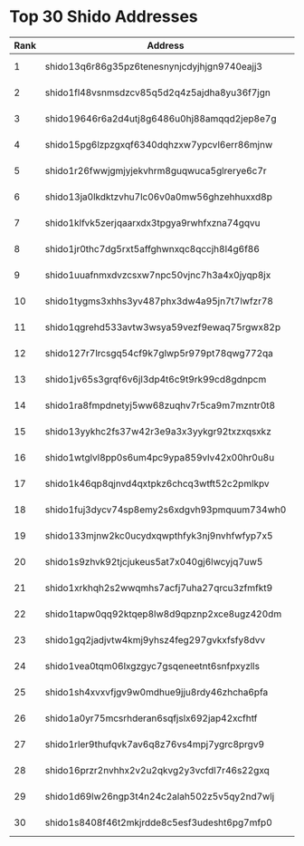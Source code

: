 # Top 30 Shido Addresses

| Rank | Address | Balance | Link |
| ---- | ------- | ------- | ---- |
| 1 | shido13q6r86g35pz6tenesnynjcdyjhjgn9740eajj3 | 7313619424.841922 | [View on ShidoScan](https://shidoscan.com/address/shido13q6r86g35pz6tenesnynjcdyjhjgn9740eajj3) |
| 2 | shido1fl48vsnmsdzcv85q5d2q4z5ajdha8yu36f7jgn | 4812039980.277377 | [View on ShidoScan](https://shidoscan.com/address/shido1fl48vsnmsdzcv85q5d2q4z5ajdha8yu36f7jgn) |
| 3 | shido19646r6a2d4utj8g6486u0hj88amqqd2jep8e7g | 2665970900 | [View on ShidoScan](https://shidoscan.com/address/shido19646r6a2d4utj8g6486u0hj88amqqd2jep8e7g) |
| 4 | shido15pg6lzpzgxqf6340dqhzxw7ypcvl6err86mjnw | 760580430.7450544 | [View on ShidoScan](https://shidoscan.com/address/shido15pg6lzpzgxqf6340dqhzxw7ypcvl6err86mjnw) |
| 5 | shido1r26fwwjgmjyjekvhrm8guqwuca5glrerye6c7r | 362575384.2368041 | [View on ShidoScan](https://shidoscan.com/address/shido1r26fwwjgmjyjekvhrm8guqwuca5glrerye6c7r) |
| 6 | shido13ja0lkdktzvhu7lc06v0a0mw56ghzehhuxxd8p | 356864120.6261741 | [View on ShidoScan](https://shidoscan.com/address/shido13ja0lkdktzvhu7lc06v0a0mw56ghzehhuxxd8p) |
| 7 | shido1klfvk5zerjqaarxdx3tpgya9rwhfxzna74gqvu | 154224080.93640256 | [View on ShidoScan](https://shidoscan.com/address/shido1klfvk5zerjqaarxdx3tpgya9rwhfxzna74gqvu) |
| 8 | shido1jr0thc7dg5rxt5affghwnxqc8qccjh8l4g6f86 | 126683709.70378242 | [View on ShidoScan](https://shidoscan.com/address/shido1jr0thc7dg5rxt5affghwnxqc8qccjh8l4g6f86) |
| 9 | shido1uuafnmxdvzcsxw7npc50vjnc7h3a4x0jyqp8jx | 108336219.44419056 | [View on ShidoScan](https://shidoscan.com/address/shido1uuafnmxdvzcsxw7npc50vjnc7h3a4x0jyqp8jx) |
| 10 | shido1tygms3xhhs3yv487phx3dw4a95jn7t7lwfzr78 | 87581561.49133712 | [View on ShidoScan](https://shidoscan.com/address/shido1tygms3xhhs3yv487phx3dw4a95jn7t7lwfzr78) |
| 11 | shido1qgrehd533avtw3wsya59vezf9ewaq75rgwx82p | 86124202.9082712 | [View on ShidoScan](https://shidoscan.com/address/shido1qgrehd533avtw3wsya59vezf9ewaq75rgwx82p) |
| 12 | shido127r7lrcsgq54cf9k7glwp5r979pt78qwg772qa | 82512931.3041964 | [View on ShidoScan](https://shidoscan.com/address/shido127r7lrcsgq54cf9k7glwp5r979pt78qwg772qa) |
| 13 | shido1jv65s3grqf6v6jl3dp4t6c9t9rk99cd8gdnpcm | 63771573.31832336 | [View on ShidoScan](https://shidoscan.com/address/shido1jv65s3grqf6v6jl3dp4t6c9t9rk99cd8gdnpcm) |
| 14 | shido1ra8fmpdnetyj5ww68zuqhv7r5ca9m7mzntr0t8 | 50000000 | [View on ShidoScan](https://shidoscan.com/address/shido1ra8fmpdnetyj5ww68zuqhv7r5ca9m7mzntr0t8) |
| 15 | shido13yykhc2fs37w42r3e9a3x3yykgr92txzxqsxkz | 34190996.63083758 | [View on ShidoScan](https://shidoscan.com/address/shido13yykhc2fs37w42r3e9a3x3yykgr92txzxqsxkz) |
| 16 | shido1wtglvl8pp0s6um4pc9ypa859vlv42x00hr0u8u | 30084907 | [View on ShidoScan](https://shidoscan.com/address/shido1wtglvl8pp0s6um4pc9ypa859vlv42x00hr0u8u) |
| 17 | shido1k46qp8qjnvd4qxtpkz6chcq3wtft52c2pmlkpv | 30000000 | [View on ShidoScan](https://shidoscan.com/address/shido1k46qp8qjnvd4qxtpkz6chcq3wtft52c2pmlkpv) |
| 18 | shido1fuj3dycv74sp8emy2s6xdgvh93pmquum734wh0 | 26092770.141047735 | [View on ShidoScan](https://shidoscan.com/address/shido1fuj3dycv74sp8emy2s6xdgvh93pmquum734wh0) |
| 19 | shido133mjnw2kc0ucydxqwpthfyk3nj9nvhfwfyp7x5 | 24818782.801925242 | [View on ShidoScan](https://shidoscan.com/address/shido133mjnw2kc0ucydxqwpthfyk3nj9nvhfwfyp7x5) |
| 20 | shido1s9zhvk92tjcjukeus5at7x040gj6lwcyjq7uw5 | 22254222.575504143 | [View on ShidoScan](https://shidoscan.com/address/shido1s9zhvk92tjcjukeus5at7x040gj6lwcyjq7uw5) |
| 21 | shido1xrkhqh2s2wwqmhs7acfj7uha27qrcu3zfmfkt9 | 22055741.56339942 | [View on ShidoScan](https://shidoscan.com/address/shido1xrkhqh2s2wwqmhs7acfj7uha27qrcu3zfmfkt9) |
| 22 | shido1tapw0qq92ktqep8lw8d9qpznp2xce8ugz420dm | 20323076.9390142 | [View on ShidoScan](https://shidoscan.com/address/shido1tapw0qq92ktqep8lw8d9qpznp2xce8ugz420dm) |
| 23 | shido1gq2jadjvtw4kmj9yhsz4feg297gvkxfsfy8dvv | 19999999.91019416 | [View on ShidoScan](https://shidoscan.com/address/shido1gq2jadjvtw4kmj9yhsz4feg297gvkxfsfy8dvv) |
| 24 | shido1vea0tqm06lxgzgyc7gsqeneetnt6snfpxyzlls | 17064605.308793828 | [View on ShidoScan](https://shidoscan.com/address/shido1vea0tqm06lxgzgyc7gsqeneetnt6snfpxyzlls) |
| 25 | shido1sh4xvxvfjgv9w0mdhue9jju8rdy46zhcha6pfa | 15493420.696622023 | [View on ShidoScan](https://shidoscan.com/address/shido1sh4xvxvfjgv9w0mdhue9jju8rdy46zhcha6pfa) |
| 26 | shido1a0yr75mcsrhderan6sqfjslx692jap42xcfhtf | 14999903.0555712 | [View on ShidoScan](https://shidoscan.com/address/shido1a0yr75mcsrhderan6sqfjslx692jap42xcfhtf) |
| 27 | shido1rler9thufqvk7av6q8z76vs4mpj7ygrc8prgv9 | 14737076.069932776 | [View on ShidoScan](https://shidoscan.com/address/shido1rler9thufqvk7av6q8z76vs4mpj7ygrc8prgv9) |
| 28 | shido16przr2nvhhx2v2u2qkvg2y3vcfdl7r46s22gxq | 14677294.807877272 | [View on ShidoScan](https://shidoscan.com/address/shido16przr2nvhhx2v2u2qkvg2y3vcfdl7r46s22gxq) |
| 29 | shido1d69lw26ngp3t4n24c2alah502z5v5qy2nd7wlj | 14256120.26122562 | [View on ShidoScan](https://shidoscan.com/address/shido1d69lw26ngp3t4n24c2alah502z5v5qy2nd7wlj) |
| 30 | shido1s8408f46t2mkjrdde8c5esf3udesht6pg7mfp0 | 13539250 | [View on ShidoScan](https://shidoscan.com/address/shido1s8408f46t2mkjrdde8c5esf3udesht6pg7mfp0) |
